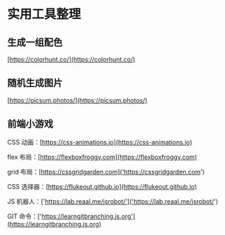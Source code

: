 # 实用工具整理

## 生成一组配色

[https://colorhunt.co/](https://colorhunt.co/)

## 随机生成图片

[https://picsum.photos/](https://picsum.photos/)

## 前端小游戏

CSS 动画：[https://css-animations.io](https://css-animations.io)

flex 布局：[https://flexboxfroggy.com](https://flexboxfroggy.com)

grid 布局：[https://cssgridgarden.com]('https://cssgridgarden.com')

CSS 选择器：[https://flukeout.github.io](https://flukeout.github.io)

JS 机器人：['https://lab.reaal.me/jsrobot/']('https://lab.reaal.me/jsrobot/')

GIT 命令：['https://learngitbranching.js.org'](https://learngitbranching.js.org)
